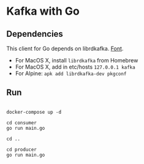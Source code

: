 # Kafka with Go

Dependencies
------------

This client for Go depends on librdkafka. [Font](https://github.com/confluentinc/confluent-kafka-go).

- For MacOS X, install `librdkafka` from Homebrew
- For MacOS X, add in etc/hosts `127.0.0.1 kafka`
- For Alpine: `apk add librdkafka-dev pkgconf`

Run
---

```shell script

docker-compose up -d

cd consumer 
go run main.go

cd ..

cd producer
go run main.go

```
